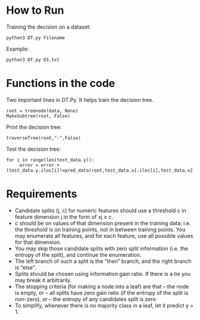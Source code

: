 # How to Run

Training the decision on a dataset:
```
python3 DT.py Filename
```

Example:
```
python3 DT.py D1.txt
```

# Functions in the code
Two important lines in DT.Py. It helps train the decision tree.
```
root = treenode(data, None)
MakeSubtree(root, False)
```

Print the decision tree:
```
traverseTree(root,"-",False)
```

Test the decision tree:
```
for i in range(len(test_data.y)):
     error = error + (test_data.y.iloc[i]!=pred_data(root,test_data.x1.iloc[i],test_data.x2.iloc[i]))
```
# Requirements

* Candidate splits (j, c) for numeric features should use a threshold c in feature dimension j in the form of
xj ≥ c.
* c should be on values of that dimension present in the training data; i.e. the threshold is on training points,
not in between training points. You may enumerate all features, and for each feature, use all possible values
for that dimension.
* You may skip those candidate splits with zero split information (i.e. the entropy of the split), and continue
the enumeration.
* The left branch of such a split is the “then” branch, and the right branch is “else”.
* Splits should be chosen using information gain ratio. If there is a tie you may break it arbitrarily.
* The stopping criteria (for making a node into a leaf) are that
– the node is empty, or
– all splits have zero gain ratio (if the entropy of the split is non-zero), or
– the entropy of any candidates split is zero
* To simplify, whenever there is no majority class in a leaf, let it predict y = 1.